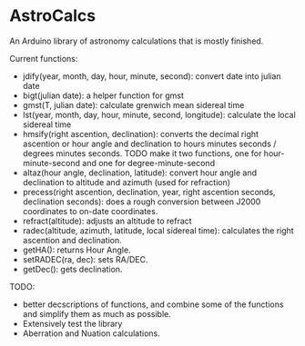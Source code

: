 # AstroCalcs
An Arduino library of astronomy calculations that is mostly finished.

Current functions:
- jdify(year, month, day, hour, minute, second): convert date into julian date
- bigt(julian date): a helper function for gmst
- gmst(T, julian date): calculate grenwich mean sidereal time
- lst(year, month, day, hour, minute, second, longitude): calculate the local sidereal time
- hmsify(right ascention, declination): converts the decimal right ascention or hour angle and declination to hours minutes seconds / degrees minutes seconds. TODO make it two functions, one for hour-minute-second and one for degree-minute-second
- altaz(hour angle, declination, latitude): convert hour angle and declination to altitude and azimuth (used for refraction)
- precess(right ascention, declination, year, right ascention seconds, declination seconds): does a rough conversion between J2000 coordinates to on-date coordinates.
- refract(altitude): adjusts an altitude to refract
- radec(altitude, azimuth, latitude, local sidereal time): calculates the right ascention and declination.
- getHA(): returns Hour Angle.
- setRADEC(ra, dec): sets RA/DEC.
- getDec(): gets declination.


TODO: 
- better decscriptions of functions, and combine some of the functions and simplify them as much as possible.
- Extensively test the library
- Aberration and Nuation calculations.
